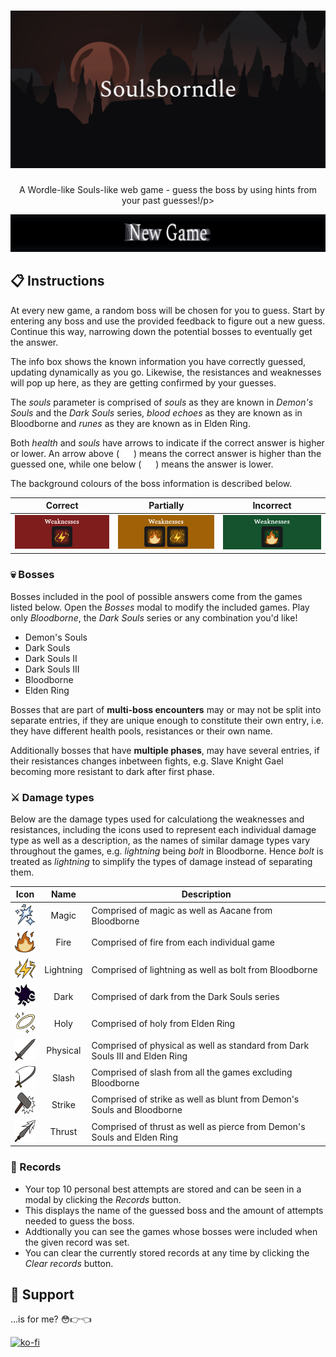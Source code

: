 # [![Soulsborndle](/public/docs/title-card.png)](https://malthesers.github.io/soulsborndle/)

<p align="center">A Wordle-like Souls-like web game - guess the boss by using hints from your past guesses!/p>

[![](/public/docs/new-game-link.png)](https://malthesers.github.io/soulsborndle/)

## 📋 Instructions

At every new game, a random boss will be chosen for you to guess. Start by entering any boss and use the provided feedback to figure out a new guess. Continue this way, narrowing down the potential bosses to eventually get the answer.

The info box shows the known information you have correctly guessed, updating dynamically as you go. Likewise, the resistances and weaknesses will pop up here, as they are getting confirmed by your guesses.

The _souls_ parameter is comprised of _souls_ as they are known in _Demon's Souls_ and the _Dark Souls_ series, _blood echoes_ as they are known as in Bloodborne and _runes_ as they are known as in Elden Ring.

Both _health_ and _souls_ have arrows to indicate if the correct answer is higher or lower. An arrow above ( <picture><img src="/src/assets/icons/arrow_up.svg" width="15"></picture> ) means the correct answer is higher than the guessed one, while one below ( <picture><img src="/src/assets/icons/arrow_down.svg" width="15"></picture> ) means the answer is lower.

The background colours of the boss information is described below.

| Correct                                                      | Partially                                                  | Incorrect                                                  |
| ------------------------------------------------------------ | ---------------------------------------------------------- | ---------------------------------------------------------- |
| <picture><img src="/public/docs/bg-incorrect.png"></picture> | <picture><img src="/public/docs/bg-partial.png"></picture> | <picture><img src="/public/docs/bg-correct.png"></picture> |

### 💀 Bosses

Bosses included in the pool of possible answers come from the games listed below. Open the _Bosses_ modal to modify the included games. Play only _Bloodborne_, the _Dark Souls_ series or any combination you'd like!

- Demon's Souls
- Dark Souls
- Dark Souls II
- Dark Souls III
- Bloodborne
- Elden Ring

Bosses that are part of **multi-boss encounters** may or may not be split into separate entries, if they are unique enough to constitute their own entry, i.e. they have different health pools, resistances or their own name.

Additionally bosses that have **multiple phases**, may have several entries, if their resistances changes inbetween fights, e.g. Slave Knight Gael becoming more resistant to dark after first phase.

### ⚔️ Damage types

Below are the damage types used for calculationg the weaknesses and resistances, including the icons used to represent each individual damage type as well as a description, as the names of similar damage types vary throughout the games, e.g. _lightning_ being _bolt_ in Bloodborne. Hence _bolt_ is treated as _lightning_ to simplify the types of damage instead of separating them.

| Icon                                                                              |   Name    | Description                                                                  |
| --------------------------------------------------------------------------------- | :-------: | ---------------------------------------------------------------------------- |
| <picture><img src="/public/icons/magic.svg" width="35" height="35"></picture>     |   Magic   | Comprised of magic as well as Aacane from Bloodborne                         |
| <picture><img src="/public/icons/fire.svg" width="35" height="35"></picture>      |   Fire    | Comprised of fire from each individual game                                  |
| <picture><img src="/public/icons/lightning.svg" width="35" height="35"></picture> | Lightning | Comprised of lightning as well as bolt from Bloodborne                       |
| <picture><img src="/public/icons/dark.svg" width="35" height="35"></picture>      |   Dark    | Comprised of dark from the Dark Souls series                                 |
| <picture><img src="/public/icons/holy.svg" width="35" height="35"></picture>      |   Holy    | Comprised of holy from Elden Ring                                            |
| <picture><img src="/public/icons/physical.svg" width="35" height="35"></picture>  | Physical  | Comprised of physical as well as standard from Dark Souls III and Elden Ring |
| <picture><img src="/public/icons/slash.svg" width="35" height="35"></picture>     |   Slash   | Comprised of slash from all the games excluding Bloodborne                   |
| <picture><img src="/public/icons/strike.svg" width="35" height="35"></picture>    |  Strike   | Comprised of strike as well as blunt from Demon's Souls and Bloodborne       |
| <picture><img src="/public/icons/thrust.svg" width="35" height="35"></picture>    |  Thrust   | Comprised of thrust as well as pierce from Demon's Souls and Elden Ring      |

### 🥇 Records

- Your top 10 personal best attempts are stored and can be seen in a modal by clicking the _Records_ button.
- This displays the name of the guessed boss and the amount of attempts needed to guess the boss.
- Addtionally you can see the games whose bosses were included when the given record was set.
- You can clear the currently stored records at any time by clicking the _Clear records_ button.

## 🙌 Support

...is for me? 😳👉👈

[![ko-fi](https://ko-fi.com/img/githubbutton_sm.svg)](https://ko-fi.com/S6S3NYYC4)
